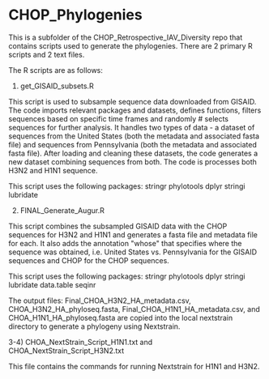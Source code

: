# CHOP_Phylogenies 
This is a subfolder of the CHOP_Retrospective_IAV_Diversity repo that contains scripts used to generate the phylogenies. There are 2 primary R scripts and 2 text files. 

The R scripts are as follows: 

1) get_GISAID_subsets.R

This script is used to subsample sequence data downloaded from GISAID. The code imports relevant packages and datasets, defines functions, filters sequences based on specific time frames and randomly # selects sequences for further analysis. It handles two types of data - a dataset of sequences from the United States (both the metadata and associated fasta file) and sequences from Pennsylvania (both the metadata and associated fasta file). After loading and cleaning these datasets, the code generates a new dataset combining sequences from both. The code is processes both H3N2 and H1N1 sequence. 

This script uses the following packages: 
stringr
phylotools
dplyr
stringi
lubridate

2) FINAL_Generate_Augur.R

This script combines the subsampled GISAID data with the CHOP sequences for H3N2 and H1N1 and generates a fasta file and metadata file for each. It also adds the annotation "whose" that specifies where the sequence was obtained, i.e. United States vs. Pennsylvania for the GISAID sequences and CHOP for the CHOP sequences. 

This script uses the following packages: 
stringr
phylotools
dplyr
stringi
lubridate
data.table
seqinr


The output files: Final_CHOA_H3N2_HA_metadata.csv, CHOA_H3N2_HA_phyloseq.fasta, Final_CHOA_H1N1_HA_metadata.csv, and CHOA_H1N1_HA_phyloseq.fasta are copied into the local nextstrain directory to generate a phylogeny using Nextstrain. 

3-4) CHOA_NextStrain_Script_H1N1.txt and CHOA_NextStrain_Script_H3N2.txt

This file contains the commands for running Nextstrain for H1N1 and H3N2. 